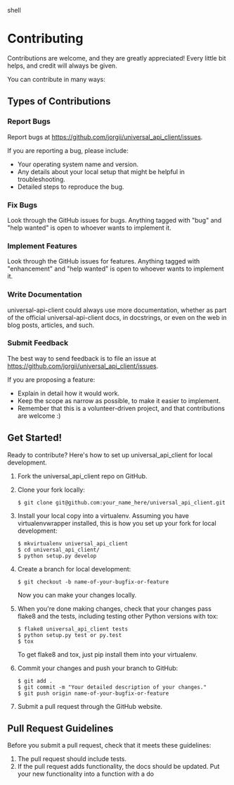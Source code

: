<div class="highlight">

shell

</div>

# Contributing

Contributions are welcome, and they are greatly appreciated\! Every
little bit helps, and credit will always be given.

You can contribute in many ways:

## Types of Contributions

### Report Bugs

Report bugs at <https://github.com/jorgii/universal_api_client/issues>.

If you are reporting a bug, please include:

  - Your operating system name and version.
  - Any details about your local setup that might be helpful in
    troubleshooting.
  - Detailed steps to reproduce the bug.

### Fix Bugs

Look through the GitHub issues for bugs. Anything tagged with "bug" and
"help wanted" is open to whoever wants to implement it.

### Implement Features

Look through the GitHub issues for features. Anything tagged with
"enhancement" and "help wanted" is open to whoever wants to implement
it.

### Write Documentation

universal-api-client could always use more documentation, whether as
part of the official universal-api-client docs, in docstrings, or even
on the web in blog posts, articles, and such.

### Submit Feedback

The best way to send feedback is to file an issue at
<https://github.com/jorgii/universal_api_client/issues>.

If you are proposing a feature:

  - Explain in detail how it would work.
  - Keep the scope as narrow as possible, to make it easier to
    implement.
  - Remember that this is a volunteer-driven project, and that
    contributions are welcome :)

## Get Started\!

Ready to contribute? Here's how to set up
<span class="title-ref">universal\_api\_client</span> for local
development.

1.  Fork the <span class="title-ref">universal\_api\_client</span> repo
    on GitHub.

2.  Clone your fork locally:

        $ git clone git@github.com:your_name_here/universal_api_client.git

3.  Install your local copy into a virtualenv. Assuming you have
    virtualenvwrapper installed, this is how you set up your fork for
    local development:

        $ mkvirtualenv universal_api_client
        $ cd universal_api_client/
        $ python setup.py develop

4.  Create a branch for local development:

        $ git checkout -b name-of-your-bugfix-or-feature

    Now you can make your changes locally.

5.  When you're done making changes, check that your changes pass flake8
    and the tests, including testing other Python versions with tox:

        $ flake8 universal_api_client tests
        $ python setup.py test or py.test
        $ tox

    To get flake8 and tox, just pip install them into your virtualenv.

6.  Commit your changes and push your branch to GitHub:

        $ git add .
        $ git commit -m "Your detailed description of your changes."
        $ git push origin name-of-your-bugfix-or-feature

7.  Submit a pull request through the GitHub website.

## Pull Request Guidelines

Before you submit a pull request, check that it meets these guidelines:

1.  The pull request should include tests.
2.  If the pull request adds functionality, the docs should be updated.
    Put your new functionality into a function with a do
